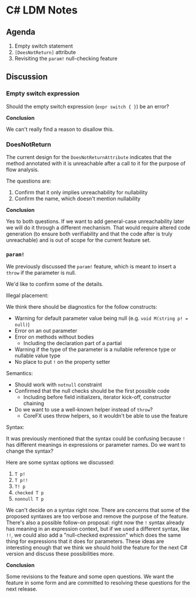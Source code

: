 
# C# LDM Notes

## Agenda

1. Empty switch statement
1. `[DoesNotReturn]` attribute
1. Revisiting the `param!` null-checking feature

## Discussion

### Empty switch expression

Should the empty switch expression (`expr switch { }`) be an error?

**Conclusion**

We can't really find a reason to disallow this.

### DoesNotReturn

The current design for the `DoesNotReturnAttribute` indicates that the method annotated with it
is unreachable after a call to it for the purpose of flow analysis.

The questions are:

  1. Confirm that it only implies unreachability for nullability
  2. Confirm the name, which doesn't mention nullability

**Conclusion**

Yes to both questions. If we want to add general-case unreachability later we will do it through
a different mechanism. That would require altered code generation (to ensure both verifiability
and that the code after is truly unreachable) and is out of scope for the current feature set.

### `param!`

We previously discussed the `param!` feature, which is meant to insert a `throw`
if the parameter is null.

We'd like to confirm some of the details.

Illegal placement:

We think there should be diagnostics for the follow constructs:

- Warning for default parameter value being null (e.g. `void M(string p! = null)`)
- Error on an out parameter
- Error on methods without bodies
    - Including the declaration part of a partial
- Warning if the type of the parameter is a nullable reference type or nullable value type
- No place to put `!` on the property setter

Semantics:

- Should work with `notnull` constraint
- Confirmed that the null checks should be the first possible code
    - Including before field initializers, iterator kick-off, constructor chaining
- Do we want to use a well-known helper instead of `throw`?
    - CoreFX uses throw helpers, so it wouldn't be able to use the feature

Syntax:

It was previously mentioned that the syntax could be confusing because `!` has different meanings
in expressions or parameter names. Do we want to change the syntax?

Here are some syntax options we discussed:

1. `T p!`
2. `T p!!`
3. `T! p`
4. `checked T p`
6. `nonnull T p`

We can't decide on a syntax right now. There are concerns that some of the
proposed syntaxes are too verbose and remove the purpose of the feature. There's
also a possible follow-on proposal: right now the `!` syntax already has meaning
in an expression context, but if we used a different syntax, like `!!`, we could
also add a "null-checked expression" which does the same thing for expressions
that it does for parameters. These ideas are interesting enough that we think
we should hold the feature for the next C# version and discuss these possibilities
more.

**Conclusion**

Some revisions to the feature and some open questions. We want the feature in
some form and are committed to resolving these questions for the next release.
